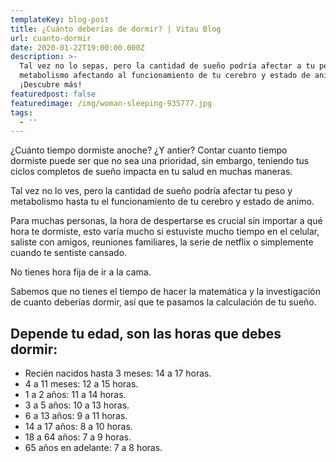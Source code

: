 ```yaml
---
templateKey: blog-post
title: ¿Cuánto deberías de dormir? | Vitau Blog
url: cuanto-dormir
date: 2020-01-22T19:00:00.000Z
description: >-
  Tal vez no lo sepas, pero la cantidad de sueño podría afectar a tu peso y al
  metabolismo afectando al funcionamiento de tu cerebro y estado de animo.
  ¡Descubre más!
featuredpost: false
featuredimage: /img/woman-sleeping-935777.jpg
tags:
  - ''
---
```

¿Cuánto tiempo dormiste anoche? ¿Y antier? Contar cuanto tiempo dormiste puede ser que no sea una prioridad, sin embargo, teniendo tus ciclos completos de sueño impacta en tu salud en muchas maneras.

Tal vez no lo ves, pero la cantidad de sueño podría afectar tu peso y metabolismo hasta tu el funcionamiento de tu cerebro y estado de animo. 

Para muchas personas, la hora de despertarse es crucial sin importar a qué hora te dormiste, esto varía mucho si estuviste mucho tiempo en el celular, saliste con amigos, reuniones familiares, la serie de netflix o simplemente cuando te sentiste cansado. 

No tienes hora fija de ir a la cama.

Sabemos que no tienes el tiempo de hacer la matemática y la investigación de cuanto deberías dormir, así que te pasamos la calculación de tu sueño. 

## Depende tu edad, son las horas que debes dormir: 

* Recién nacidos hasta 3 meses: 14 a 17 horas.
* 4 a 11 meses: 12 a 15 horas.
* 1 a 2 años: 11 a 14 horas.
* 3 a 5 años: 10 a 13 horas.
* 6 a 13 años: 9 a 11 horas.
* 14 a 17 años: 8 a 10 horas.
* 18 a 64 años: 7 a 9 horas.
* 65 años en adelante: 7 a 8 horas.
